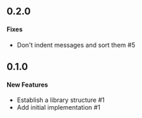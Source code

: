 ## 0.2.0

#### Fixes

  - Don't indent messages and sort them #5


## 0.1.0

#### New Features

  - Establish a library structure #1
  - Add initial implementation #1
